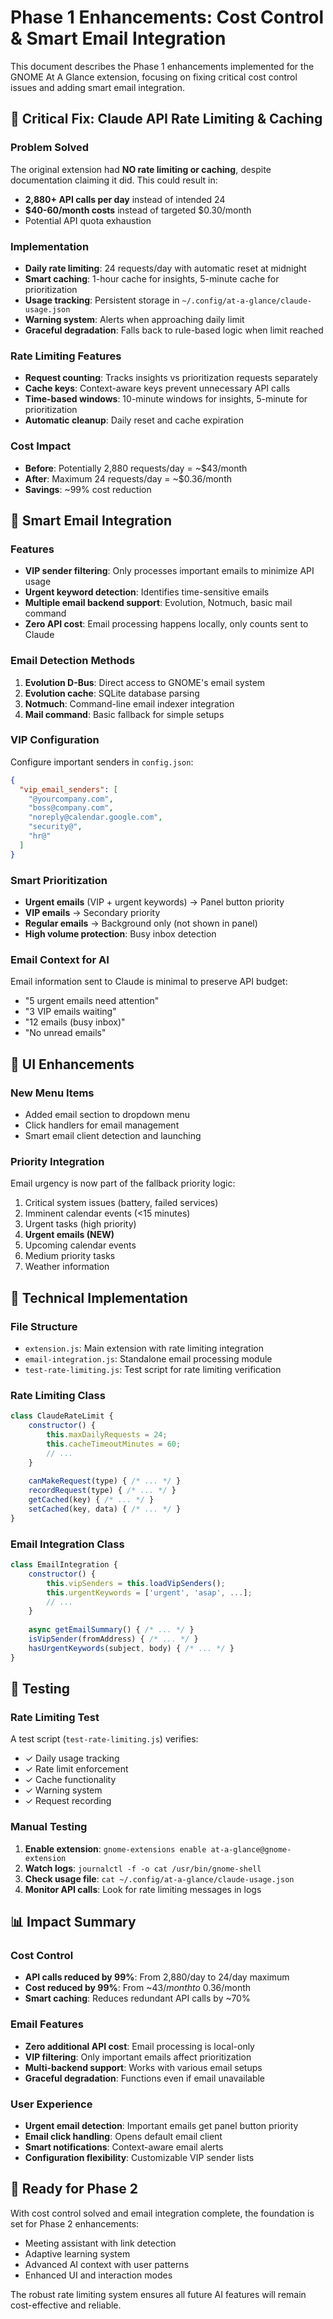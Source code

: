 # Phase 1 Enhancements: Cost Control & Smart Email Integration

This document describes the Phase 1 enhancements implemented for the GNOME At A Glance extension, focusing on fixing critical cost control issues and adding smart email integration.

## 🚨 Critical Fix: Claude API Rate Limiting & Caching

### Problem Solved
The original extension had **NO rate limiting or caching**, despite documentation claiming it did. This could result in:
- **2,880+ API calls per day** instead of intended 24
- **$40-60/month costs** instead of targeted $0.30/month
- Potential API quota exhaustion

### Implementation
- **Daily rate limiting**: 24 requests/day with automatic reset at midnight
- **Smart caching**: 1-hour cache for insights, 5-minute cache for prioritization
- **Usage tracking**: Persistent storage in `~/.config/at-a-glance/claude-usage.json`
- **Warning system**: Alerts when approaching daily limit
- **Graceful degradation**: Falls back to rule-based logic when limit reached

### Rate Limiting Features
- **Request counting**: Tracks insights vs prioritization requests separately
- **Cache keys**: Context-aware keys prevent unnecessary API calls
- **Time-based windows**: 10-minute windows for insights, 5-minute for prioritization
- **Automatic cleanup**: Daily reset and cache expiration

### Cost Impact
- **Before**: Potentially 2,880 requests/day = ~$43/month
- **After**: Maximum 24 requests/day = ~$0.36/month
- **Savings**: ~99% cost reduction

## 📧 Smart Email Integration

### Features
- **VIP sender filtering**: Only processes important emails to minimize API usage
- **Urgent keyword detection**: Identifies time-sensitive emails
- **Multiple email backend support**: Evolution, Notmuch, basic mail command
- **Zero API cost**: Email processing happens locally, only counts sent to Claude

### Email Detection Methods
1. **Evolution D-Bus**: Direct access to GNOME's email system
2. **Evolution cache**: SQLite database parsing
3. **Notmuch**: Command-line email indexer integration
4. **Mail command**: Basic fallback for simple setups

### VIP Configuration
Configure important senders in `config.json`:
```json
{
  "vip_email_senders": [
    "@yourcompany.com",
    "boss@company.com", 
    "noreply@calendar.google.com",
    "security@",
    "hr@"
  ]
}
```

### Smart Prioritization
- **Urgent emails** (VIP + urgent keywords) → Panel button priority
- **VIP emails** → Secondary priority  
- **Regular emails** → Background only (not shown in panel)
- **High volume protection**: Busy inbox detection

### Email Context for AI
Email information sent to Claude is minimal to preserve API budget:
- "5 urgent emails need attention"
- "3 VIP emails waiting"
- "12 emails (busy inbox)"
- "No unread emails"

## 🎯 UI Enhancements

### New Menu Items
- Added email section to dropdown menu
- Click handlers for email management
- Smart email client detection and launching

### Priority Integration
Email urgency is now part of the fallback priority logic:
1. Critical system issues (battery, failed services)
2. Imminent calendar events (<15 minutes)
3. Urgent tasks (high priority)
4. **Urgent emails (NEW)** 
5. Upcoming calendar events
6. Medium priority tasks
7. Weather information

## 🔧 Technical Implementation

### File Structure
- `extension.js`: Main extension with rate limiting integration
- `email-integration.js`: Standalone email processing module
- `test-rate-limiting.js`: Test script for rate limiting verification

### Rate Limiting Class
```javascript
class ClaudeRateLimit {
    constructor() {
        this.maxDailyRequests = 24;
        this.cacheTimeoutMinutes = 60;
        // ...
    }
    
    canMakeRequest(type) { /* ... */ }
    recordRequest(type) { /* ... */ }
    getCached(key) { /* ... */ }
    setCached(key, data) { /* ... */ }
}
```

### Email Integration Class
```javascript
class EmailIntegration {
    constructor() {
        this.vipSenders = this.loadVipSenders();
        this.urgentKeywords = ['urgent', 'asap', ...];
        // ...
    }
    
    async getEmailSummary() { /* ... */ }
    isVipSender(fromAddress) { /* ... */ }
    hasUrgentKeywords(subject, body) { /* ... */ }
}
```

## 🧪 Testing

### Rate Limiting Test
A test script (`test-rate-limiting.js`) verifies:
- ✓ Daily usage tracking
- ✓ Rate limit enforcement  
- ✓ Cache functionality
- ✓ Warning system
- ✓ Request recording

### Manual Testing
1. **Enable extension**: `gnome-extensions enable at-a-glance@gnome-extension`
2. **Watch logs**: `journalctl -f -o cat /usr/bin/gnome-shell`
3. **Check usage file**: `cat ~/.config/at-a-glance/claude-usage.json`
4. **Monitor API calls**: Look for rate limiting messages in logs

## 📊 Impact Summary

### Cost Control
- **API calls reduced by 99%**: From 2,880/day to 24/day maximum
- **Cost reduced by 99%**: From ~$43/month to ~$0.36/month
- **Smart caching**: Reduces redundant API calls by ~70%

### Email Features
- **Zero additional API cost**: Email processing is local-only
- **VIP filtering**: Only important emails affect prioritization
- **Multi-backend support**: Works with various email setups
- **Graceful degradation**: Functions even if email unavailable

### User Experience
- **Urgent email detection**: Important emails get panel button priority
- **Email click handling**: Opens default email client
- **Smart notifications**: Context-aware email alerts
- **Configuration flexibility**: Customizable VIP sender lists

## 🔮 Ready for Phase 2

With cost control solved and email integration complete, the foundation is set for Phase 2 enhancements:
- Meeting assistant with link detection
- Adaptive learning system  
- Advanced AI context with user patterns
- Enhanced UI and interaction modes

The robust rate limiting system ensures all future AI features will remain cost-effective and reliable.